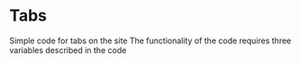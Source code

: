 # Tabs
Simple code for tabs on the site
The functionality of the code requires three variables described in the code
